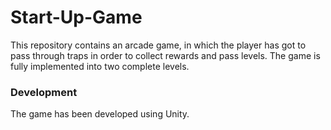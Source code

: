 # Start-Up-Game

This repository contains an arcade game, in which the player has got to pass through traps in order to collect rewards and pass levels. The game is fully implemented into two complete levels.

### Development
The game has been developed using Unity. 
